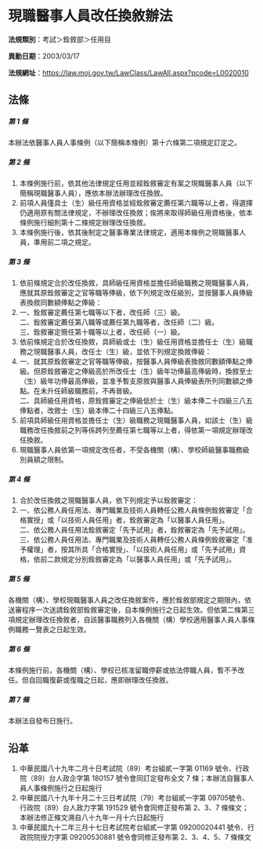 # 現職醫事人員改任換敘辦法




**法規類別**：考試＞銓敘部＞任用目

**異動日期**：2003/03/17  

**法規網址**：https://law.moj.gov.tw/LawClass/LawAll.aspx?pcode=L0020010



## 法條
##### 第 1 條
本辦法依醫事人員人事條例（以下簡稱本條例）第十六條第二項規定訂定之。

##### 第 2 條
1. 本條例施行前，依其他法律規定任用並經銓敘審定有案之現職醫事人員（以下簡稱現職醫事人員），應依本辦法辦理改任換敘。                
1. 前項人員僅具士（生）級任用資格並經銓敘審定薦任第六職等以上者，得選擇仍適用原有關法律規定，不辦理改任換敘；俟將來取得師級任用資格後，依本條例施行細則第十二條規定辦理改任換敘。                  
1. 本條例施行後，依其後制定之醫事專業法律規定，適用本條例之現職醫事人員，準用前二項之規定。

##### 第 3 條
1. 依前條規定合於改任換敘，具師級任用資格並擔任師級職務之現職醫事人員，應就其原銓敘審定之官等職等俸級，依下列規定改任級別，並按醫事人員俸級表換敘同數額俸點之俸級：                                
1. 一、銓敘審定薦任第七職等以下者，改任師（三）級。                  
二、銓敘審定薦任第八職等或薦任第九職等者，改任師（二）級。        
三、銓敘審定簡任第十職等以上者，改任師（一）級。                
1. 依前條規定合於改任換敘，具師級或士（生）級任用資格並擔任士（生）級職務之現職醫事人員，改任士（生）級，並依下列規定換敘俸級：    
1. 一、就其原銓敘審定之官等職等俸級，按醫事人員俸級表換敘同數額俸點之俸級。但原銓敘審定之俸級高於所改任士（生）級年功俸最高俸級時，換敘至士（生）級年功俸最高俸級，並准予暫支原敘與醫事人員俸級表所列同數額之俸點。在未升任師級職務前，不再晉級。        
二、具師級任用資格，原銓敘審定之俸級低於士（生）級本俸二十四級三八五俸點者，改敘士（生）級本俸二十四級三八五俸點。          
1. 前項具師級任用資格並擔任士（生）級職務之現職醫事人員，如該士（生）級職務改任換敘前之列等係跨列至薦任第七職等以上者，得依第一項規定辦理改任換敘。                                                
1. 現職醫事人員依第一項規定改任者，不受各機關（構）、學校師級醫事職務級別員額之限制。

##### 第 4 條
1. 合於改任換敘之現職醫事人員，依下列規定予以銓敘審定：            
1. 一、依公務人員任用法、專門職業及技術人員轉任公務人員條例銓敘審定「合格實授」或「以技術人員任用」者，銓敘審定為「以醫事人員任用」。                                                     
二、依公務人員任用法銓敘審定「先予試用」者，銓敘審定為「先予試用」。                                                          
三、依公務人員任用法、專門職業及技術人員轉任公務人員條例銓敘審定「准予權理」者，按其所具「合格實授」、「以技術人員任用」或「先予試用」資格，依前二款規定分別銓敘審定為「以醫事人員任用」或「先予試用」。

##### 第 5 條
各機關（構）、學校現職醫事人員之改任換敘案件，應於銓敘部規定之期限內，依送審程序一次送請銓敘部銓敘審定後，自本條例施行之日起生效。但依第二條第三項規定辦理改任換敘者，自該醫事職務列入各機關（構）學校適用醫事人員人事條例職務一覽表之日起生效。

##### 第 6 條
本條例施行前，各機關（構）、學校已核准留職停薪或依法停職人員，暫不予改任。但自回職復薪或復職之日起，應即辦理改任換敘。

##### 第 7 條
本辦法自發布日施行。

## 沿革
1. 中華民國八十九年二月十日考試院（89）考台組貳一字第 01169  號令、行政院（89）台人政企字第 180157 號令會同訂定發布全文 7  條；本辦法自醫事人員人事條例施行之日起施行
1. 中華民國八十九年十月二十三日考試院（79）考台組貳一字第 09705號令、行政院（89）台人政力字第 191529 號令會同修正發布第 2、3、7 條條文；本辦法修正條文溯自八十九年一月十六日起施行
1. 中華民國九十二年三月十七日考試院考台組貳一字第 09200020441  號令、行政院院授力字第 09200530881  號令會同修正發布第 2、3、4、5、7  條條文
